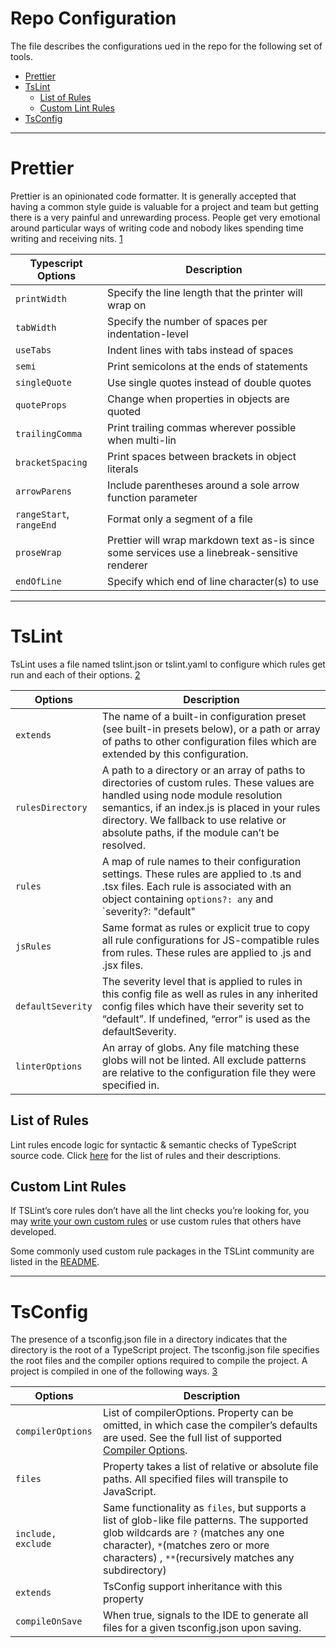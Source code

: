<h1>Repo Configuration</h1>

The file describes the configurations ued in the repo for the following set of tools.

- [Prettier](#prettier)
- [TsLint](#tslint)
  - [List of Rules](#list-of-rules)
  - [Custom Lint Rules](#custom-lint-rules)
- [TsConfig](#tsconfig)

---

# Prettier

Prettier is an opinionated code formatter.
It is generally accepted that having a common style guide is valuable for a project and team but getting there is a very painful and unrewarding process.
People get very emotional around particular ways of writing code and nobody likes spending time writing and receiving nits. [1]

| Typescript Options       | Description                                                                                   |
| ------------------------ | --------------------------------------------------------------------------------------------- |
| `printWidth`             | Specify the line length that the printer will wrap on                                         |
| `tabWidth`               | Specify the number of spaces per indentation-level                                            |
| `useTabs`                | Indent lines with tabs instead of spaces                                                      |
| `semi`                   | Print semicolons at the ends of statements                                                    |
| `singleQuote`            | Use single quotes instead of double quotes                                                    |
| `quoteProps`             | Change when properties in objects are quoted                                                  |
| `trailingComma`          | Print trailing commas wherever possible when multi-lin                                        |
| `bracketSpacing`         | Print spaces between brackets in object literals                                              |
| `arrowParens`            | Include parentheses around a sole arrow function parameter                                    |
| `rangeStart`, `rangeEnd` | Format only a segment of a file                                                               |
| `proseWrap`              | Prettier will wrap markdown text as-is since some services use a linebreak-sensitive renderer |
| `endOfLine`              | Specify which end of line character(s) to use                                                 |

---

# TsLint

TsLint uses a file named tslint.json or tslint.yaml to configure which rules get run and each of their options. [2]

| Options           | Description                                                                                                                                                                                                                                                                   |
| ----------------- | ----------------------------------------------------------------------------------------------------------------------------------------------------------------------------------------------------------------------------------------------------------------------------- |
| `extends`         | The name of a built-in configuration preset (see built-in presets below), or a path or array of paths to other configuration files which are extended by this configuration.                                                                                                  |
| `rulesDirectory`  | A path to a directory or an array of paths to directories of custom rules. These values are handled using node module resolution semantics, if an index.js is placed in your rules directory. We fallback to use relative or absolute paths, if the module can’t be resolved. |
| `rules`           | A map of rule names to their configuration settings. These rules are applied to .ts and .tsx files. Each rule is associated with an object containing `options?: any` and `severity?: "default" | "error" | "warning" | "off"`.                                               |
| `jsRules`         | Same format as rules or explicit true to copy all rule configurations for JS-compatible rules from rules. These rules are applied to .js and .jsx files.                                                                                                                      |
| `defaultSeverity` | The severity level that is applied to rules in this config file as well as rules in any inherited config files which have their severity set to “default”. If undefined, “error” is used as the defaultSeverity.                                                              |
| `linterOptions`   | An array of globs. Any file matching these globs will not be linted. All exclude patterns are relative to the configuration file they were specified in.                                                                                                                      |

## List of Rules

Lint rules encode logic for syntactic & semantic checks of TypeScript source code.
Click [here](https://palantir.github.io/tslint/rules/) for the list of rules and their descriptions.

## Custom Lint Rules

If TSLint’s core rules don’t have all the lint checks you’re looking for, you may [write your own custom rules](https://palantir.github.io/tslint/develop/custom-rules/) or use custom rules that others have developed.

Some commonly used custom rule packages in the TSLint community are listed in the [README](https://github.com/palantir/tslint/blob/master/README.md).

---

# TsConfig

The presence of a tsconfig.json file in a directory indicates that the directory is the root of a TypeScript project. The tsconfig.json file specifies the root files and the compiler options required to compile the project. A project is compiled in one of the following ways. [3]

| Options            | Description                                                                                                                                                                                                                        |
| ------------------ | ---------------------------------------------------------------------------------------------------------------------------------------------------------------------------------------------------------------------------------- |
| `compilerOptions`  | List of compilerOptions. Property can be omitted, in which case the compiler’s defaults are used. See the full list of supported [Compiler Options](https://www.typescriptlang.org/docs/handbook/compiler-options.html).           |
| `files`            | Property takes a list of relative or absolute file paths. All specified files will transpile to JavaScript.                                                                                                                        |
| `include, exclude` | Same functionality as `files`, but supports a list of glob-like file patterns. The supported glob wildcards are `?` (matches any one character), `*`(matches zero or more characters) , `**`(recursively matches any subdirectory) |
| `extends`          | TsConfig support inheritance with this property                                                                                                                                                                                    |
| `compileOnSave`    | When true, signals to the IDE to generate all files for a given tsconfig.json upon saving.                                                                                                                                         |

[1]: https://prettier.io/docs/en/index.html
[2]: https://palantir.github.io/tslint/usage/configuration/
[3]: https://www.typescriptlang.org/docs/handbook/tsconfig-json.html
